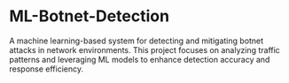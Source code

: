 # ML-Botnet-Detection
A machine learning-based system for detecting and mitigating botnet attacks in network environments. This project focuses on analyzing traffic patterns and leveraging ML models to enhance detection accuracy and response efficiency.
